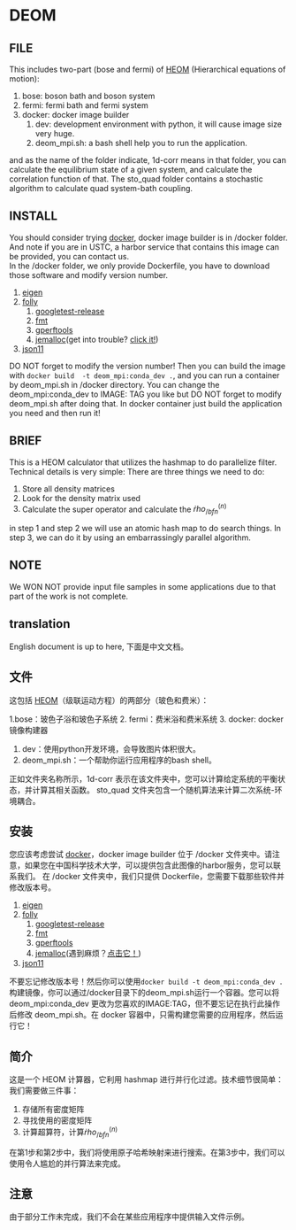 # DEOM

## FILE  

This includes two-part (bose and fermi) of [HEOM](https://en.wikipedia.org/wiki/Hierarchical_equations_of_motion) (Hierarchical equations of motion):  

1. bose: boson bath and boson system
2. fermi: fermi bath and fermi system
3. docker: docker image builder
   1. dev:  development environment with python, it will cause image size very huge.
   2. deom_mpi.sh: a bash shell help you to run the application.

and as the name of the folder indicate, 1d-corr means in that folder, you can calculate the equilibrium state of a given system, and calculate the correlation function of that. The sto_quad folder contains a stochastic algorithm to calculate quad system-bath coupling.

## INSTALL

You should consider trying [docker](https://www.docker.com/), docker image builder is in /docker folder. And note if you are in USTC, a harbor service that contains this image can be provided, you can contact us.  
In the /docker folder, we only provide Dockerfile, you have to download those software and modify version number.

1. [eigen](https://eigen.tuxfamily.org/index.php?title=Main_Page)
2. [folly](https://github.com/facebook/folly/tree/master/folly)
   1. [googletest-release](https://github.com/google/googletest/releases)
   2. [fmt](https://github.com/fmtlib/fmt)
   3. [gperftools](https://github.com/gperftools/gperftools)
   4. [jemalloc](https://github.com/jemalloc/jemalloc)(get into trouble? [click it!](https://github.com/facebook/folly/issues/943))
3. [json11](https://github.com/dropbox/json11)

DO NOT forget to modify the version number! Then you can build the image with `docker build  -t deom_mpi:conda_dev .`, and you can run a container by deom_mpi.sh in /docker directory. You can change the deom_mpi:conda_dev to IMAGE: TAG you like but DO NOT forget to modify deom_mpi.sh after doing that. In docker container just build the application you need and then run it!

## BRIEF

This is a HEOM calculator that utilizes the hashmap to do parallelize filter. Technical details is very simple:
There are three things we need to do:

1. Store all density matrices
2. Look for the density matrix used
3. Calculate the super operator and calculate the $\dot rho^(n)_{/bf n}$

in step 1 and step 2 we will use an atomic hash map to do search things. In step 3, we can do it by using an embarrassingly parallel algorithm.

## NOTE

We WON NOT provide input file samples in some applications due to that part of the work is not complete.

## translation

English document is up to here, 下面是中文文档。

## 文件

这包括 [HEOM](https://en.wikipedia.org/wiki/Hierarchical_equations_of_motion)（级联运动方程）的两部分（玻色和费米）：

1.bose：玻色子浴和玻色子系统
2. fermi：费米浴和费米系统
3. docker: docker 镜像构建器

   1. dev：使用python开发环境，会导致图片体积很大。
   2. deom_mpi.sh：一个帮助你运行应用程序的bash shell。

正如文件夹名称所示，1d-corr 表示在该文件夹中，您可以计算给定系统的平衡状态，并计算其相关函数。 sto_quad 文件夹包含一个随机算法来计算二次系统-环境耦合。

## 安装

您应该考虑尝试 [docker](https://www.docker.com/)，docker image builder 位于 /docker 文件夹中。请注意，如果您在中国科学技术大学，可以提供包含此图像的harbor服务，您可以联系我们。
在 /docker 文件夹中，我们只提供 Dockerfile，您需要下载那些软件并修改版本号。

1. [eigen](https://eigen.tuxfamily.org/index.php?title=Main_Page)
2. [folly](https://github.com/facebook/folly/tree/master/folly)
   1. [googletest-release](https://github.com/google/googletest/releases)
   2. [fmt](https://github.com/fmtlib/fmt)
   3. [gperftools](https://github.com/gperftools/gperftools)
   4. [jemalloc](https://github.com/jemalloc/jemalloc)(遇到麻烦？[点击它！](https://github.com/facebook/folly/issues/943))
3. [json11](https://github.com/dropbox/json11)

不要忘记修改版本号！然后你可以使用`docker build -t deom_mpi:conda_dev .`构建镜像，你可以通过/docker目录下的deom_mpi.sh运行一个容器。您可以将 deom_mpi:conda_dev 更改为您喜欢的IMAGE:TAG，但不要忘记在执行此操作后修改 deom_mpi.sh。在 docker 容器中，只需构建您需要的应​​用程序，然后运行它！

## 简介

这是一个 HEOM 计算器，它利用 hashmap 进行并行化过滤。技术细节很简单：
我们需要做三件事：

1. 存储所有密度矩阵
2. 寻找使用的密度矩阵
3. 计算超算符，计算$\dot rho^(n)_{/bf n}$

在第1步和第2步中，我们将使用原子哈希映射来进行搜索。在第3步中，我们可以使用令人尴尬的并行算法来完成。

## 注意

由于部分工作未完成，我们不会在某些应用程序中提供输入文件示例。
